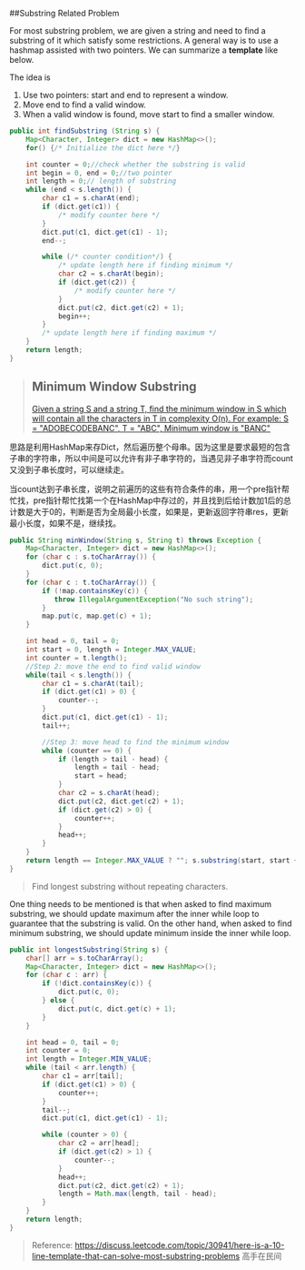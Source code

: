 
##Substring Related Problem

For most substring problem, we are given a string and need to find a substring of it which satisfy some restrictions. A general way is to use a hashmap assisted with two pointers. We can summarize a **template** like below.

The idea is 
1. Use two pointers: start and end to represent a window.
2. Move end to find a valid window.
3. When a valid window is found, move start to find a smaller window.

```java
public int findSubstring (String s) {
    Map<Character, Integer> dict = new HashMap<>();
    for() {/* Initialize the dict here */}

    int counter = 0;//check whether the substring is valid
    int begin = 0, end = 0;//two pointer
    int length = 0;// length of substring
    while (end < s.length()) {
        char c1 = s.charAt(end);
        if (dict.get(c1)) {
            /* modify counter here */
        }
        dict.put(c1, dict.get(c1) - 1);
        end--;

        while (/* counter condition*/) {
            /* update length here if finding minimum */
            char c2 = s.charAt(begin);
            if (dict.get(c2)) {
                /* modify counter here */
            }
            dict.put(c2, dict.get(c2) + 1);
            begin++;
        }
        /* update length here if finding maximum */
    }
    return length;
}
```

> ## Minimum Window Substring
> [Given a string S and a string T, find the minimum window in S which will contain all the characters in T in complexity O(n). For example: S = "ADOBECODEBANC", T = "ABC", Minimum window is "BANC"](https://leetcode.com/problems/minimum-window-substring/)  

思路是利用HashMap来存Dict，然后遍历整个母串。因为这里是要求最短的包含子串的字符串，所以中间是可以允许有非子串字符的，当遇见非子串字符而count又没到子串长度时，可以继续走。

当count达到子串长度，说明之前遍历的这些有符合条件的串，用一个pre指针帮忙找，pre指针帮忙找第一个在HashMap中存过的，并且找到后给计数加1后的总计数是大于0的，判断是否为全局最小长度，如果是，更新返回字符串res，更新最小长度，如果不是，继续找。

```java
public String minWindow(String s, String t) throws Exception {
    Map<Character, Integer> dict = new HashMap<>();
    for (char c : s.toCharArray()) {
        dict.put(c, 0);
    }
    for (char c : t.toCharArray()) {
        if (!map.containsKey(c)) {
           throw IllegalArgumentException("No such string");
        }
        map.put(c, map.get(c) + 1);
    }

    int head = 0, tail = 0;
    int start = 0, length = Integer.MAX_VALUE;
    int counter = t.length();
    //Step 2: move the end to find valid window
    while(tail < s.length()) {
        char c1 = s.charAt(tail);
        if (dict.get(c1) > 0) {
            counter--;
        }
        dict.put(c1, dict.get(c1) - 1);
        tail++;

        //Step 3: move head to find the minimum window
        while (counter == 0) {
            if (length > tail - head) {
                length = tail - head;
                start = head;
            }
            char c2 = s.charAt(head);
            dict.put(c2, dict.get(c2) + 1);
            if (dict.get(c2) > 0) {
                counter++;
            } 
            head++;
        }
    }
    return length == Integer.MAX_VALUE ? ""; s.substring(start, start + length);
}
```

> Find longest substring without repeating characters.

One thing needs to be mentioned is that when asked to find maximum substring, we should update maximum after the inner while loop to guarantee that the substring is valid. On the other hand, when asked to find minimum substring, we should update minimum inside the inner while loop.

```java
public int longestSubstring(String s) {
    char[] arr = s.toCharArray();
    Map<Character, Integer> dict = new HashMap<>();
    for (char c : arr) {
        if (!dict.containsKey(c)) {
            dict.put(c, 0);
        } else {
            dict.put(c, dict.get(c) + 1);
        }
    }

    int head = 0, tail = 0;
    int counter = 0;
    int length = Integer.MIN_VALUE;
    while (tail < arr.length) {
        char c1 = arr[tail];
        if (dict.get(c1) > 0) {
            counter++;
        }
        tail--;
        dict.put(c1, dict.get(c1) - 1);

        while (counter > 0) {
            char c2 = arr[head];
            if (dict.get(c2) > 1) {
                counter--;
            }
            head++;
            dict.put(c2, dict.get(c2) + 1);
            length = Math.max(length, tail - head);
        }
    }
    return length;
}
```




>Reference: https://discuss.leetcode.com/topic/30941/here-is-a-10-line-template-that-can-solve-most-substring-problems 高手在民间
